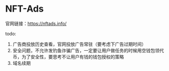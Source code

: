 # NFT-Ads

官网链接：https://nftads.info/

todo:
1. 广告商投放历史查看，官网投放广告常驻（要考虑下广告过期时间）
2. 安全问题，不允许发钓鱼诈骗广告，一定要让用户做任务的时候用空钱包领代币，为了安全性，要思考不让用户有钱的钱包授权的策略
3. 域名续期
